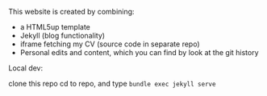 This website is created by combining:

- a HTML5up template
- Jekyll (blog functionality)
- iframe fetching my CV (source code in separate repo)
- Personal edits and content, which you can find by look at the git history

Local dev:

clone this repo
cd to repo, and type `bundle exec jekyll serve`